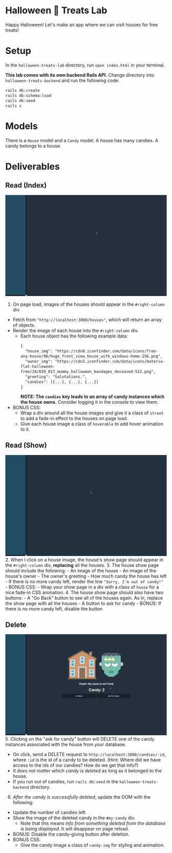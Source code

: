 # Halloween 🎃 Treats Lab
Happy Halloween! Let's make an app where we can visit houses for free treats!

# Setup
In the `halloween-treats-lab` directory, run `open index.html` in your terminal.

**This lab comes with its own backend Rails API.** Change directory into `halloween-treats-backend` and run the following code:
```
rails db:create
rails db:schema:load
rails db:seed
rails s
```

# Models
There is a `House` model and a `Candy` model. A house has many candies. A candy belongs to a house.

# Deliverables
## Read (Index)
![Example of showing all houses](index-example.gif)
1. On page load, images of the houses should appear in the `#right-column` div.
  - Fetch from `"http://localhost:3000/houses"`, which will return an array of objects.
  - Render the image of each house into the `#right-column` div.
    - Each house object has the following example data:
      ```
      {
        "house_img": "https://cdn0.iconfinder.com/data/icons/free-any-house/96/huge_front_view_house_with_windows-home-256.png",
        "owner_img": "https://cdn3.iconfinder.com/data/icons/materia-flat-halloween-free/24/039_017_mummy_halloween_bandages_deceased-512.png",
        "greeting": "Salutations.",
        "candies": [{...}, {...}, {...}]
      }
      ```
      **NOTE: The `candies` key leads to an array of candy instances which the house owns.** Consider logging it in the console to view them.
  - BONUS CSS:
    - Wrap a div around all the house images and give it a class of `street` to add a fade-in effect to the houses on page load.
    - Give each house image a class of `hoverable` to add hover animation to it.

## Read (Show)
![Example of showing a house](show-example.gif)
2. When I click on a house image, the house's show page should appear in the `#right-column` div, **replacing** all the houses.
3. The house show page should include the following:
    - An image of the house
    - An image of the house's owner
    - The owner's greeting
    - How much candy the house has left
      - If there is no more candy left, render the line `"Sorry, I'm out of candy!"`
    - BONUS CSS:
        - Wrap your show page in a div with a class of `house` for a nice fade-in CSS animation.
4. The house show page should also have two buttons:
    - A "Go Back" button to see all of the houses again. As in, replace the show page with all the houses
    - A button to ask for candy
      - BONUS: If there is no more candy left, disable the button

## Delete
![Example of Deleting a Candy](delete-example.gif)
5. Clicking on the "ask for candy" button will DELETE one of the candy instances associated with the house from your database.
  - On click, send a DELETE request to `http://localhost:3000/candies/:id`, where `:id` is the id of a candy to be deleted. (Hint: Where did we have access to the ids of our candies? How do we get that info?)
  - *It does not matter which candy is deleted* as long as it belonged to the house.
  - If you run out of candies, run `rails db:seed` in the `halloween-treats-backend` directory.
6. *After the candy is successfully deleted*, update the DOM with the following:
  - Update the number of candies left.
  - Show the image of the deleted candy in the `#my-candy` div.
    - Note that this means *info from something deleted from the database is being displayed*. It will disappear on page reload.
  - BONUS: Disable the candy-giving button after deletion.
  - BONUS CSS:
    - Give the candy image a class of `candy-img` for styling and animation.
